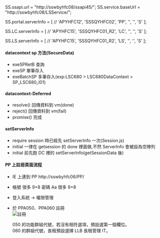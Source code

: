 SS.ssapi.url = "http://sswbyhfc08/ssapi45/";
SS.service.baseUrl = "http://sswbyhfc08/LSService/";

SS.portal.serverInfo = [
// 'APYHFC12',
'SSSQYHFC02',
'PP',
'',
'',
'S'
];

SS.LC.serverInfo = [
// 'APYHFC15',
'SSSQYHFC01_R2',
'LC',
'',
'',
'S'
];

SS.LS.serverInfo = [
// 'APYHFC15',
'SSSQYHFC01_R2',
'LS',
'',
'',
'S'
];

#### datacontext sp 方法(SecureData)

-   exeSPRetB 查詢
-   exeSP 單筆存入
-   exeBatchSP 多筆存入(exp:LSC680 > LSC680DataContext > SP_LSC680_I01)

#### datacontext-Deferred

-   resolve() 回傳資料到 vm(done)
-   reject() 回傳資料到 vm(fail)
-   promise() 完成

#### setServerInfo

-   require session 時已經先 setServerInfo 一次(Session.js)
-   initial 一律在 getsession 的 done 裡面做,不然 ServerInfo 會被設為空陣列
-   initial 前先跑 DC 裡的 setServerInfo(getSessionData 後)

#### PP 上註冊頁面流程

-   IE 上連到 PP http://sswbyhfc06/PP/
-   帳號 很多 9+8 密碼 Aa 很多 9+8
-   登入系統 → 權限管理
-   於 PPA050、PPA060 註冊  
    ![註冊](https://scontent.ftpe7-3.fna.fbcdn.net/v/t1.0-9/90435436_3096217243735647_8716227735971692544_o.jpg?_nc_cat=108&_nc_sid=8024bb&_nc_ohc=ckvyiNYX3LwAX-RpMHY&_nc_ht=scontent.ftpe7-3.fna&oh=53245e095abde977328c152530f1514e&oe=5E995995)

    050 的功能群組代號，若沒有相符選項，預設選第一個欄位。<br/>
    060 的群組代號，長租預設選擇 LLB 長租管理 IT。

